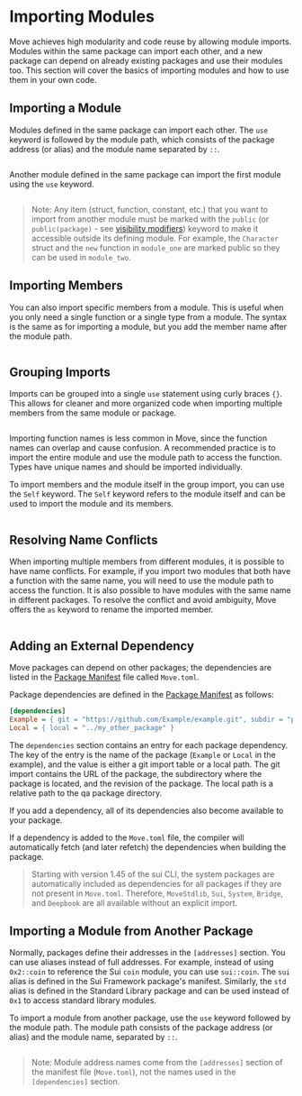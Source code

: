 # Importing Modules

<!--
    TODO: create a better example for:
        1. Importing a module in general
        2. Importing a member
        3. Importing multiple members
        4. Grouping imports
        5. Self keyword for groups
-->

<!--

Goals:
    - Show the import syntax
    - Local dependencies
    - External dependencies
    - Importing modules from other packages

 -->

Move achieves high modularity and code reuse by allowing module imports. Modules within the same
package can import each other, and a new package can depend on already existing packages and use
their modules too. This section will cover the basics of importing modules and how to use them in
your own code.

## Importing a Module

Modules defined in the same package can import each other. The `use` keyword is followed by the
module path, which consists of the package address (or alias) and the module name separated by `::`.

```move title="File: sources/module_one.move" file=packages/samples/sources/move-basics/importing-modules.move anchor=module_one

```

Another module defined in the same package can import the first module using the `use` keyword.

```move title="File: sources/module_two.move" file=packages/samples/sources/move-basics/importing-modules-two.move anchor=module_two

```

> Note: Any item (struct, function, constant, etc.) that you want to import from another module must
> be marked with the `public` (or `public(package)` - see [visibility modifiers](./visibility))
> keyword to make it accessible outside its defining module. For example, the `Character` struct and
> the `new` function in `module_one` are marked public so they can be used in `module_two`.

## Importing Members

You can also import specific members from a module. This is useful when you only need a single
function or a single type from a module. The syntax is the same as for importing a module, but you
add the member name after the module path.

```move file=packages/samples/sources/move-basics/importing-modules-members.move anchor=members

```

## Grouping Imports

Imports can be grouped into a single `use` statement using curly braces `{}`. This allows for
cleaner and more organized code when importing multiple members from the same module or package.

```move file=packages/samples/sources/move-basics/importing-modules-grouped.move anchor=grouped

```

Importing function names is less common in Move, since the function names can overlap and cause
confusion. A recommended practice is to import the entire module and use the module path to access
the function. Types have unique names and should be imported individually.

To import members and the module itself in the group import, you can use the `Self` keyword. The
`Self` keyword refers to the module itself and can be used to import the module and its members.

```move file=packages/samples/sources/move-basics/importing-modules-self.move anchor=self

```

## Resolving Name Conflicts

When importing multiple members from different modules, it is possible to have name conflicts. For
example, if you import two modules that both have a function with the same name, you will need to
use the module path to access the function. It is also possible to have modules with the same name
in different packages. To resolve the conflict and avoid ambiguity, Move offers the `as` keyword to
rename the imported member.

```move file=packages/samples/sources/move-basics/importing-modules-conflict-resolution.move anchor=conflict

```

## Adding an External Dependency

Move packages can depend on other packages; the dependencies are listed in the
[Package Manifest](./../concepts/manifest) file called `Move.toml`.

Package dependencies are defined in the [Package Manifest](./../concepts/manifest) as follows:

```ini title="Move.toml"
[dependencies]
Example = { git = "https://github.com/Example/example.git", subdir = "path/to/package", rev = "v1.2.3" }
Local = { local = "../my_other_package" }
```

The `dependencies` section contains an entry for each package dependency. The key of the entry is
the name of the package (`Example` or `Local` in the example), and the value is either a git import
table or a local path. The git import contains the URL of the package, the subdirectory where the
package is located, and the revision of the package. The local path is a relative path to the qa
package directory.

If you add a dependency, all of its dependencies also become available to your package.

If a dependency is added to the `Move.toml` file, the compiler will automatically fetch (and later
refetch) the dependencies when building the package.

> Starting with version 1.45 of the sui CLI, the system packages are automatically included as
> dependencies for all packages if they are not present in `Move.toml`. Therefore, `MoveStdlib`,
> `Sui`, `System`, `Bridge`, and `Deepbook` are all available without an explicit import.

## Importing a Module from Another Package

Normally, packages define their addresses in the `[addresses]` section. You can use aliases instead
of full addresses. For example, instead of using `0x2::coin` to reference the Sui `coin` module, you
can use `sui::coin`. The `sui` alias is defined in the Sui Framework package's manifest. Similarly,
the `std` alias is defined in the Standard Library package and can be used instead of `0x1` to
access standard library modules.

To import a module from another package, use the `use` keyword followed by the module path. The
module path consists of the package address (or alias) and the module name, separated by `::`.

```move file=packages/samples/sources/move-basics/importing-modules-external.move anchor=external

```

> Note: Module address names come from the `[addresses]` section of the manifest file (`Move.toml`),
> not the names used in the `[dependencies]` section.
